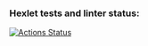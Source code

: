 ### Hexlet tests and linter status:
[![Actions Status](https://github.com/Balamyt89/frontend-project-lvl1/workflows/hexlet-check/badge.svg)](https://github.com/Balamyt89/frontend-project-lvl1/actions)